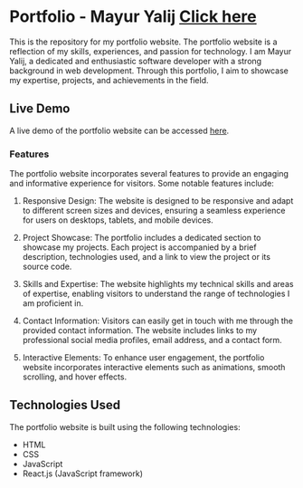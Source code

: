 # Portfolio - Mayur Yalij [Click here](https://portfolio-mayur-yalij.onrender.com/)

This is the repository for my portfolio website. The portfolio website is a reflection of my skills, experiences, and passion for technology. I am Mayur Yalij, a dedicated and enthusiastic software developer with a strong background in web development. Through this portfolio, I aim to showcase my expertise, projects, and achievements in the field.

## Live Demo

A live demo of the portfolio website can be accessed [here](https://portfolio-mayur-yalij.onrender.com/).

### Features

The portfolio website incorporates several features to provide an engaging and informative experience for visitors. Some notable features include:

1. Responsive Design: The website is designed to be responsive and adapt to different screen sizes and devices, ensuring a seamless experience for users on desktops, tablets, and mobile devices.

2. Project Showcase: The portfolio includes a dedicated section to showcase my projects. Each project is accompanied by a brief description, technologies used, and a link to view the project or its source code.

3. Skills and Expertise: The website highlights my technical skills and areas of expertise, enabling visitors to understand the range of technologies I am proficient in.

4. Contact Information: Visitors can easily get in touch with me through the provided contact information. The website includes links to my professional social media profiles, email address, and a contact form.

5. Interactive Elements: To enhance user engagement, the portfolio website incorporates interactive elements such as animations, smooth scrolling, and hover effects.

## Technologies Used

The portfolio website is built using the following technologies:

- HTML
- CSS
- JavaScript
- React.js (JavaScript framework)
